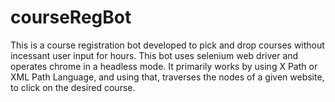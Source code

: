 # courseRegBot
This is a course registration bot developed to pick and drop courses without incessant user input for hours. This bot uses selenium web driver and operates chrome in a headless mode. It primarily works by using X Path or XML Path Language, and using that, traverses the nodes of a given website, to click on the desired course.
